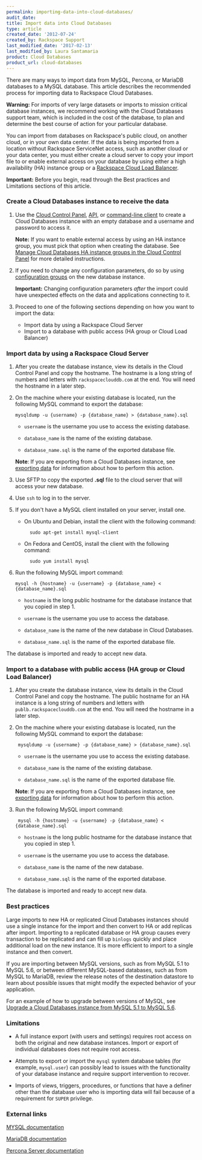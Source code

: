 ```yaml
---
permalink: importing-data-into-cloud-databases/
audit_date:
title: Import data into Cloud Databases
type: article
created_date: '2012-07-24'
created_by: Rackspace Support
last_modified_date: '2017-02-13'
last_modified_by: Laura Santamaria
product: Cloud Databases
product_url: cloud-databases
---
```


There are many ways to import data from MySQL, Percona, or MariaDB databases to
a MySQL database. This article describes the recommended process for importing
data to Rackspace Cloud Databases.

**Warning:** For imports of very large datasets or imports to mission critical
database instances, we recommend working with the Cloud Databases support team,
which is included in the cost of the database, to plan and determine the best
course of action for your particular database.

You can import from databases on Rackspace's public cloud, on another cloud, or
in your own data center. If the data is being imported from a location without
Rackspace ServiceNet access, such as another cloud or your data center, you must
either create a cloud server to copy your import file to or enable external
access on your database by using either a high availability (HA) instance group
or a [Rackspace Cloud Load Balancer](/how-to/connect-to-a-cloud-databases-instance#lb).

**Important:** Before you begin, read through the Best practices and Limitations
sections of this article.

### Create a Cloud Databases instance to receive the data

1.  Use the [Cloud Control Panel](http://mycloud.rackspace.com),
    [API](https://developer.rackspace.com/docs/cloud-databases/v1/api-reference/database-instances/#create-database-instance),
    or [command-line client](https://developer.rackspace.com/docs/cloud-databases/v1/getting-started/create-use-database/#creating-a-database-instance-database-and-a-user)
    to create a Cloud Databases instance with an empty database and a username
    and password to access it.

      **Note:** If you want to enable external access by using an HA instance
      group, you must pick that option when creating the database. See
      [Manage Cloud Databases HA instance groups in the Cloud Control Panel](https://support.rackspace.com/how-to/manage-cloud-databases-ha-groups-in-the-cloud-control-panel/)
      for more detailed instructions.

2.  If you need to change any configuration parameters, do so by using
    [configuration groups](/how-to/managing-cloud-databases-configuration-groups-in-the-cloud-control-panel)
    on the new database instance.

      **Important:** Changing configuration parameters *after* the import could have unexpected effects on the data and applications connecting to it.

3. Proceed to one of the following sections depending on how you want to import the data:

    - Import data by using a Rackspace Cloud Server
    - Import to a database with public access (HA group or Cloud Load Balancer)

### Import data by using a Rackspace Cloud Server

1.  After you create the database instance, view its details in the Cloud
    Control Panel and copy the hostname. The hostname is a long string of
    numbers and letters with `rackspaceclouddb.com` at the end. You will need
    the hostname in a later step.

2.  On the machine where your existing database is located, run the
    following MySQL command to export the database:

        mysqldump -u {username} -p {database_name} > {database_name}.sql

    - `username` is the username you use to access the existing database.

    - `database_name` is the name of the existing database.

    - `database_name.sql` is the name of the exported database file.

    **Note**: If you are exporting from a Cloud Databases instance, see
    [exporting data](/how-to/exporting-data-from-mysql) for information about
    how to perform this action.

3.  Use SFTP to copy the exported **.sql** file to the cloud server that will
    access your new database.

4.  Use `ssh` to log in to the server.

5.  If you don't have a MySQL client installed on your server, install one.

    - On Ubuntu and Debian, install the client with the following command:

            sudo apt-get install mysql-client

    - On Fedora and CentOS, install the client with the following command:

            sudo yum install mysql

6.  Run the following MySQL import command:

        mysql -h {hostname} -u {username} -p {database_name} < {database_name}.sql

    - `hostname` is the long public hostname for the database instance that you
      copied in step 1.

    - `username` is the username you use to access the database.

    - `database_name` is the name of the new database in Cloud Databases.

    - `database_name.sql` is the name of the exported database file.

  The database is imported and ready to accept new data.

### Import to a database with public access (HA group or Cloud Load Balancer)

1.  After you create the database instance, view its details in the Cloud
    Control Panel and copy the hostname. The public hostname for an HA instance
    is a long string of numbers and letters with `publb.rackspaceclouddb.com` at
    the end. You will need the hostname in a later step.

2.  On the machine where your existing database is located, run the following
    MySQL command to export the database:

         mysqldump -u {username} -p {database_name} > {database_name}.sql

    - `username` is the username you use to access the existing database.

    - `database_name` is the name of the existing database.

    - `database_name.sql` is the name of the exported database file.

    **Note**: If you are exporting from a Cloud Databases instance, see
    [exporting data](/how-to/exporting-data-from-mysql) for information about
    how to perform this action.

3.  Run the following MySQL import command:

         mysql -h {hostname} -u {username} -p {database_name} < {database_name}.sql

    - `hostname` is the long public hostname for the database instance that you
      copied in step 1.

    - `username` is the username you use to access the database.

    - `database_name` is the name of the new database.

    - `database_name.sql` is the name of the exported database.

  The database is imported and ready to accept new data.

### Best practices

Large imports to new HA or replicated Cloud Databases instances should use a
single instance for the import and then convert to HA or add replicas after
import. Importing to a replicated database or HA group causes every transaction
to be replicated and can fill up `binlogs` quickly and place additional load on
the new instance. It is more efficient to import to a single instance and then
convert.

If you are importing between MySQL versions, such as from MySQL 5.1 to MySQL
5.6, or between different MySQL-based databases, such as from MySQL to MariaDB,
review the release notes of the destination datastore to learn about possible
issues that might modify the expected behavior of your application.

For an example of how to upgrade between versions of MySQL, see
[Upgrade a Cloud Databases instance from MySQL 5.1 to MySQL 5.6](/how-to/upgrade-a-cloud-databases-instance-from-mysql-51-to-mysql-56).

### Limitations

-   A full instance export (with users and settings) requires root access on
    both the original and new database instances. Import or export of individual
    databases does not require root access.

-   Attempts to export or import the `mysql` system database tables (for
    example, `mysql.user`) can possibly lead to issues with the functionality of
    your database instance and require support intervention to recover.

-   Imports of views, triggers, procedures, or functions that have a definer
    other than the database user who is importing data will fail because of a
    requirement for `SUPER` privilege.

### External links

[MYSQL documentation](http://dev.mysql.com/doc/)

[MariaDB documentation](https://mariadb.com/kb/en/mariadb/documentation/)

[Percona Server documentation](https://www.percona.com/software/mysql-database/percona-server)
